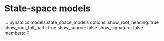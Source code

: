 # State-space models

::: pynamics.models.state_space_models
    options:
        show_root_heading: true
        show_root_full_path: true
        show_source: false
        show_signature: false
        members: []